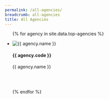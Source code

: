 ```yaml
---
permalink: /all-agencies/
breadcrumb: all-agencies
title: All Agencies
---
```



<div class="list-container">
  <ul class="vertical-list">  
    
   {%   for agency in site.data.top-agencies   %}
    <li class="list-item">
        <div class="list-item">
            <img src="{{ agency.image-url }}" alt="{{ agency.name }}" />
        </div>
        <div class="list-item-text">
            <h4>{{ agency.code }}</h4>
            <p> {{ agency.name }}</p>          
        </div>        
    </li>
           
  {% endfor %}
  
  </ul>
</div>
